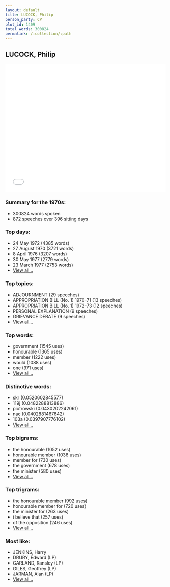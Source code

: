 ```yaml
---
layout: default
title: LUCOCK, Philip
person_party: CP
plot_id: 1409
total_words: 300824
permalink: /:collection/:path
---
```


## LUCOCK, Philip

<iframe width="100%" height="400" frameborder="0" scrolling="no" src="//plot.ly/~wragge/1409.embed"></iframe>


### Summary for the 1970s:

* 300824 words spoken
* 872 speeches over 396 sitting days


### Top days:

* 24 May 1972 (4385 words)
* 27 August 1970 (3721 words)
* 8 April 1976 (3207 words)
* 30 May 1977 (2779 words)
* 23 March 1977 (2753 words)
* [View all...](days/)


### Top topics:

* ADJOURNMENT (29 speeches)
* APPROPRIATION BILL (No. 1) 1970-71 (13 speeches)
* APPROPRIATION BILL (No. 1) 1972-73 (12 speeches)
* PERSONAL EXPLANATION (9 speeches)
* GRIEVANCE DEBATE (9 speeches)
* [View all...](topics/)


### Top words:

* government (1545 uses)
* honourable (1365 uses)
* member (1222 uses)
* would (1088 uses)
* one (971 uses)
* [View all...](words/)


### Distinctive words:

* skr (0.0520602845577)
* 119j (0.0482288813886)
* piotrowski (0.0430202242061)
* nac (0.0402881467642)
* 103a (0.0397907776102)
* [View all...](sig_words/)


### Top bigrams:

* the honourable (1052 uses)
* honourable member (1036 uses)
* member for (730 uses)
* the government (678 uses)
* the minister (580 uses)
* [View all...](bigrams/)


### Top trigrams:

* the honourable member (992 uses)
* honourable member for (720 uses)
* the minister for (263 uses)
* i believe that (257 uses)
* of the opposition (246 uses)
* [View all...](trigrams/)


### Most like:

* JENKINS, Harry 
* DRURY, Edward (LP)
* GARLAND, Ransley (LP)
* GILES, Geoffrey (LP)
* JARMAN, Alan (LP)
* [View all...](similarities/)
